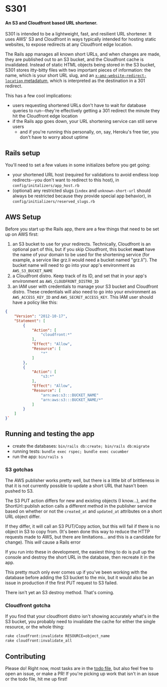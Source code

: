 # S301

#### An S3 and Cloudfront based URL shortener.

S301 is intended to be a lightweight, fast, and resilient URL shortener. It uses AWS' S3 and Cloudfront in ways typically intended for hosting static websites, to expose redirects at any Cloudfront edge location.

The Rails app manages all known short URLs, and when changes are made, they are published out to an S3 bucket, and the Cloudfront cache is invalidated. Instead of static HTML objects being stored in the S3 bucket, S301 stores itty-bitty files with two important pieces of information: the name, which is your short URL slug, and an [`x-amz-website-redirect-location` metadatum](https://docs.aws.amazon.com/AmazonS3/latest/dev/how-to-page-redirect.html#how-to-page-redirect), which is interpreted as the destination in a 301 redirect.

This has a few cool implications:

- users requesting shortened URLs don't have to wait for database queries to run--they're effectively getting a 301 redirect the minute they hit the Cloudfront edge location
- if the Rails app goes down, your URL shortening service can still serve users
  - and if you're running this personally, on, say, Heroku's free tier, you don't have to worry about uptime

## Rails setup

You'll need to set a few values in some initializes before you get going:

- your shortened URL host (required for validations to avoid endless loop redirects--you don't want to redirect to this host), in `config/initalizers/app_host.rb`
- (optional) any restricted slugs (`index` and `unknown-short-url` should always be restricted because they provide special app behavior), in `config/initializers/reserved_slugs.rb`


## AWS Setup

Before you start up the Rails app, there are a few things that need to be set up on AWS first:

1. an S3 bucket to use for your redirects. Technically, Cloudfront is an optional part of this, but if you skip Cloudfront, this bucket **must** have the name of your domain to be used for the shortening service (for example, a service like grz.li would need a bucket named "grz.li"). The bucket name will need to go into your app's environment as `AWS_S3_BUCKET_NAME`
2. a Cloudfront distro. Keep track of its ID, and set that in your app's environment as `AWS_CLOUDFRONT_DISTRO_ID`
3. an IAM user with credentials to manage your S3 bucket and Cloudfront distro. These credentials will also need to go into your environment as `AWS_ACCESS_KEY_ID` and `AWS_SECRET_ACCESS_KEY`. This IAM user should have a policy like this:

```json
{
    "Version": "2012-10-17",
    "Statement": [
        {
            "Action": [
                "cloudfront:*"
            ],
            "Effect": "Allow",
            "Resource": [
                "*"
            ]
        },
        {
            "Action": [
                "s3:*"
            ],
            "Effect": "Allow",
            "Resource": [
                "arn:aws:s3:::BUCKET_NAME"
                "arn:aws:s3:::BUCKET_NAME/*"
            ]
        }
    ]
}`
```

## Running and testing the app

- create the databases: `bin/rails db:create; bin/rails db:migrate`
- running tests: `bundle exec rspec; bundle exec cucumber`
- run the app: `bin/rails s`

### S3 gotchas

The AWS publisher works pretty well, but there is a little bit of brittleness in that it is not currently possible to update a short URL that hasn't been pushed to S3.

The S3 PUT action differs for new and existing objects (I know...), and the ShortUrl::publish action calls a different method in the publisher service based on whether or not the `created_at` and `updated_at` attributes on a short URL object differ.

If they differ, it will call an S3 PUT/Copy action, but this will fail if there is no object in S3 to copy from. (It's been done this way to reduce the HTTP requests made to AWS, but there are limitations... and this is a candidate for change). This *will* cause a Rails error

If you run into these in development, the easiest thing to do is pull up the console and destroy the short URL in the database, then recreate it in the app.

This pretty much only ever comes up if you've been working with the database before adding the S3 bucket to the mix, but it would also be an issue in production if the first PUT request to S3 failed.

There isn't yet an S3 destroy method. That's coming.

### Cloudfront gotcha

If you find that your cloudfront distro isn't showing accurately what's in the S3 bucket, you probably need to invalidate the cache for either the single resource, or the whole thing:

```bash
rake cloudfront:invalidate RESOURCE=object_name
rake cloudfront:invalidate_all
```

## Contributing

Please do! Right now, most tasks are in the [todo file](/todo.md), but also feel free to open an issue, or make a PR! If you're picking up work that isn't in an issue or the todo file, hit me up first!
